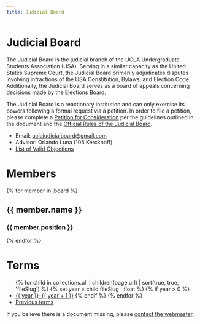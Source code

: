 ```yaml
---
title: Judicial Board
---
```


# Judicial Board

The Judicial Board is the judicial branch of the UCLA Undergraduate Students Association (USA). Serving in a similar capacity as the United States Supreme Court, the Judicial Board primarily adjudicates disputes involving infractions of the USA Constitution, Bylaws, and Election Code. Additionally, the Judicial Board serves as a board of appeals concerning decisions made by the Elections Board.

The Judicial Board is a reactionary institution and can only exercise its powers following a formal request via a petition. In order to file a petition, please complete a [Petition for Consideration](/docs/petition.doc) per the guidelines outlined in the document and the [Official Rules of the Judicial Board](/docs/jboard_rules.pdf).

- Email: <uclajudicialboard@gmail.com>
- Advisor: Orlando Luna (105 Kerckhoff)
- [List of Valid Objections](/docs/ObjectionList.pdf)

# Members

<div class="people">

{% for member in jboard %}
<section>
<main>

## {{ member.name }}
### {{ member.position }}

</main>
</section>
{% endfor %}

</div>

# Terms

<ul>
{% for child in collections.all | children(page.url) | sort(true, true, 'fileSlug') %}
{% set year = child.fileSlug | float %}
{% if year > 0 %}
<li><a href="{{ child.url }}">{{ year }}&ndash;{{ year + 1 }}</a>
{% endif %}
{% endfor %}
<li><a href="old">Previous terms</a>
</ul>

If you believe there is a document missing, please [contact the webmaster](mailto:usacwebmaster@asucla.ucla.edu).
